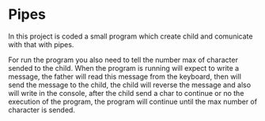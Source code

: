 # Pipes
In this project is coded a small program which create child and comunicate with that with pipes.


For run the program you also need to tell the number max of character sended to the child.
When the program is running will expect to write a message, the father will read this message from the keyboard, then will send the message to the child, the child will reverse the message and also will write in the console, after the child send a char to continue or no the execution of the program, the program will continue until the max number of character is sended.






